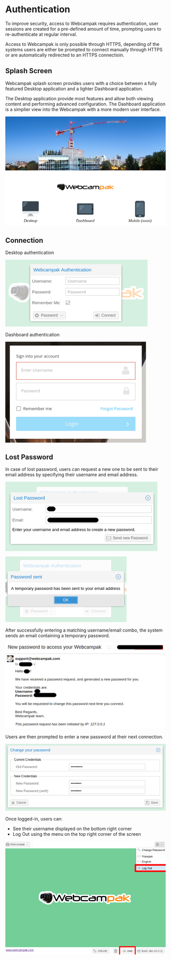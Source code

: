 # Authentication

To improve security, access to Webcampak requires authentication, user sessions are created for a pre-defined amount of time, prompting users to re-authenticate at regular interval. 

Access to Webcampak is only possible through HTTPS, depending of the systems users are either be prompted to connect manually through HTTPS or are automatically redirected to an HTTPS connectioin.

## Splash Screen

Webcampak splash screen provides users with a choice between a fully featured Desktop application and a lighter Dashboard application.

The Desktop application provide most features and allow both viewing content and performing advanced configuration. The Dashboard application is a simplier view into the Webcampak with a more modern user interface.

![Webcampak Splash Sreen](images/splash.en.png)

## Connection

Desktop authentication

![Desktop Login Screen](images/desktop.login.en.png)

Dashboard authentication

![Dashboard Login Screen](images/dashboard.login.en.png)

## Lost Password

In case of lost password, users can request a new one to be sent to their email address by specifying their username and email address. 

![Recover Lost Password](images/desktop.login.recover.password.en.png)

![Password reset Confirmation](images/desktop.login.recover.password.confirmation.en.png)

After successfully entering a matching username/email combo, the system sends an email containing a temporary password.

![Password reset email](images/desktop.login.recover.password.email.en.png)

Users are then prompted to enter a new password at their next connection.

![Change password](images/desktop.login.update.password.en.png)

Once logged-in, users can:

* See their username displayed on the bottom right corner
* Log Out using the menu on the top right corner of the screen

![Desktop Login Options](images/desktop.login.options.en.png)


